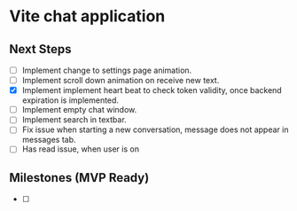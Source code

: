# Vite chat application

## Next Steps
- [ ] Implement change to settings page animation.
- [ ] Implement scroll down animation on receive new text.
- [x] Implement implement heart beat to check token validity, once backend expiration is implemented.
- [ ] Implement empty chat window.
- [ ] Implement search in textbar.
- [ ] Fix issue when starting a new conversation, message does not appear in messages tab.
- [ ] Has read issue, when user is on

## Milestones (MVP Ready)
- [ ] 